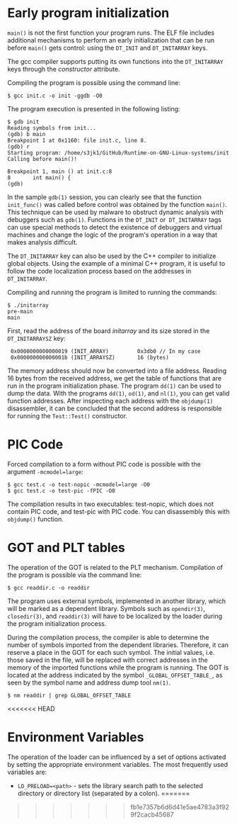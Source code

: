 # Early program initialization

`main()` is not the first function your program runs. The ELF file includes additional mechanisms to perform an early initialization that can be run before `main()` gets control: using the `DT_INIT` and `DT_INITARRAY` keys.

The gcc compiler supports putting its own functions into the `DT_INITARRAY` keys through the *constructor* attribute.

Compiling the program is possible using the command line:

```$ gcc init.c -o init -ggdb -O0```

The program execution is presented in the following listing:

```$ gcc init.c -o init -ggdb -O0
$ gdb init
Reading symbols from init...
(gdb) b main
Breakpoint 1 at 0x1160: file init.c, line 8.
(gdb) r
Starting program: /home/s3jk1/GitHub/Runtime-on-GNU-Linux-systems/init 
Calling before main()!

Breakpoint 1, main () at init.c:8
8       int main() {
(gdb)
```
In the sample `gdb(1)` session, you can clearly see that the function `init_func()` was called before control was obtained by the function `main()`. This technique can be used by malware to obstruct dynamic analysis with debuggers such as `gdb(1)`. Functions in the `DT_INIT` or` DT_INITARRAY` tags can use special methods to detect the existence of debuggers and virtual machines and change the logic of the program's operation in a way that makes analysis difficult.

The `DT_INITARRAY` key can also be used by the C++ compiler to initialize global objects. Using the example of a minimal C++ program, it is useful to follow the code localization process based on the addresses in `DT_INITARRAY`.

Compiling and running the program is limited to running the commands:

```$ g++ initarray.cpp -o initarray
$ ./initarray
pre-main
main
```

First, read the address of the board *initarray* and its size stored in the `DT_INITARRAYSZ` key:

```$readelf -d initarray | grep INIT_ARRAY
 0x0000000000000019 (INIT_ARRAY)         0x3db0 // In my case
 0x000000000000001b (INIT_ARRAYSZ)       16 (bytes)
```

The memory address should now be converted into a file address. Reading 16 bytes from the received address, we get the table of functions that are run in the program initialization phase. The program `dd(1)` can be used to dump the data. With the programs `dd(1)`, `od(1)`, and `nl(1)`, you can get valid function addresses. After inspecting each address with the `objdump(1)` disassembler, it can be concluded that the second address is responsible for running the `Test::Test()` constructor.

# PIC Code
Forced compilation to a form without PIC code is possible with the argument `-mcmodel=large`:

```
$ gcc test.c -o test-nopic -mcmodel=large -O0
$ gcc test.c -o test-pic -fPIC -O0
```

The compilation results in two executables: test-nopic, which does not contain PIC code, and test-pic with PIC code. You can disassembly this with `objdump()` function.

# GOT and PLT tables
The operation of the GOT is related to the PLT mechanism.
Compilation of the program is possible via the command line:
```
$ gcc readdir.c -o readdir
```

The program uses external symbols, implemented in another library, which will be marked as a dependent library. Symbols such as `opendir(3)`, `closedir(3)`, and `readdir(3)` will have to be localized by the loader during the program initialization process.

During the compilation process, the compiler is able to determine the number of symbols imported from the dependent libraries. Therefore, it can reserve a place in the GOT for each such symbol. The initial values, i.e. those saved in the file, will be replaced with correct addresses in the memory of the imported functions while the program is running. The GOT is located at the address indicated by the symbol `_GLOBAL_OFFSET_TABLE_`, as seen by the symbol name and address dump tool `nm(1)`.

```
$ nm readdir | grep GLOBAL_OFFSET_TABLE
```
<<<<<<< HEAD

# Environment Variables

The operation of the loader can be influenced by a set of options activated by setting the appropriate environment variables. The most frequently used variables are:
* `LD_PRELOAD=<path>` - sets the library search path to the selected directory or directory list (separated by a colon).
=======
>>>>>>> fb1e7357b6d6d41e5ae4783a3f929f2cacb45687
